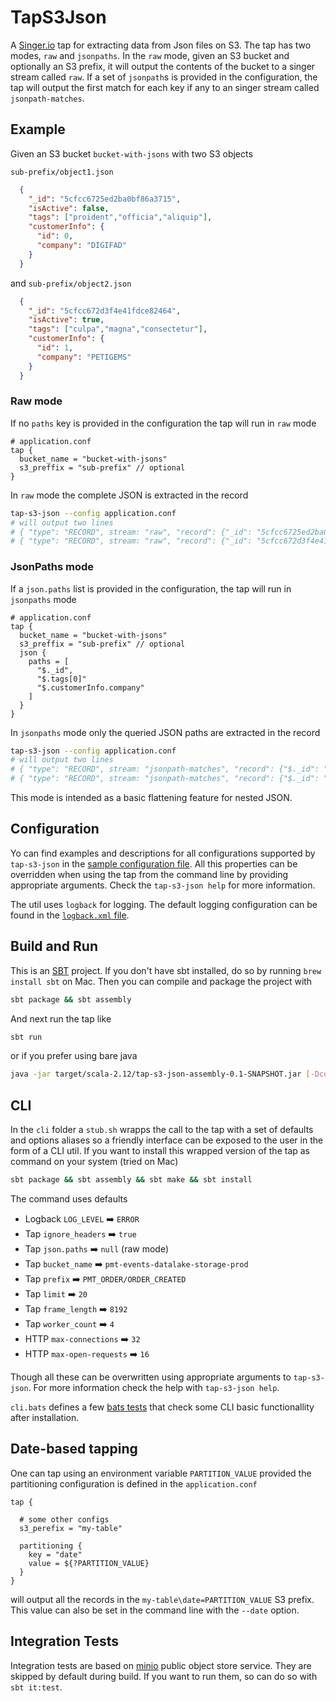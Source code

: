 # TapS3Json
A [Singer.io](https://github.com/singer-io/getting-started) tap for extracting data from Json files on S3. The tap has
two modes, `raw` and `jsonpaths`. In the `raw` mode, given an S3 bucket and optionally an S3 prefix, it will output the
contents of the bucket to a singer stream called `raw`. If a set of `jsonpath`s is provided in the configuration,
the tap will output the first match for each key if any to an singer stream called `jsonpath-matches`.

## Example
Given an S3 bucket `bucket-with-jsons` with two S3 objects

`sub-prefix/object1.json`
```json
  {
    "_id": "5cfcc6725ed2ba0bf86a3715",
    "isActive": false,
    "tags": ["proident","officia","aliquip"],
    "customerInfo": {
      "id": 0,
      "company": "DIGIFAD"
    }
  }
```
and `sub-prefix/object2.json`
```json
  {
    "_id": "5cfcc672d3f4e41fdce82464",
    "isActive": true,
    "tags": ["culpa","magna","consectetur"],
    "customerInfo": {
      "id": 1,
      "company": "PETIGEMS"
    }
  }
```

### Raw mode
If no `paths` key is provided in the configuration the tap will run in `raw` mode
```hocon
# application.conf
tap {
  bucket_name = "bucket-with-jsons"
  s3_preffix = "sub-prefix" // optional
}
```
In `raw` mode the complete JSON is extracted in the record
```bash
tap-s3-json --config application.conf
# will output two lines
# { "type": "RECORD", stream: "raw", "record": {"_id": "5cfcc6725ed2ba0bf86a3715", "isActive": false, "tags": ["proident","officia","aliquip"], "customerInfo": {"id": 0,"company": "DIGIFAD"}}}
# { "type": "RECORD", stream: "raw", "record": {"_id": "5cfcc672d3f4e41fdce82464", "isActive": true, "tags": ["culpa","magna","consectetur"], "customerInfo": {"id": 1,"company": "PETIGEMS"}}}
```

### JsonPaths mode
If a `json.paths` list is provided in the configuration, the tap will run in `jsonpaths` mode
```hocon
# application.conf
tap {
  bucket_name = "bucket-with-jsons"
  s3_preffix = "sub-prefix" // optional
  json {
    paths = [
      "$._id",
      "$.tags[0]"
      "$.customerInfo.company"
    ]
  }
}
```
In `jsonpaths` mode only the queried JSON paths are extracted in the record
```bash
tap-s3-json --config application.conf
# will output two lines
# { "type": "RECORD", stream: "jsonpath-matches", "record": {"$._id": "5cfcc6725ed2ba0bf86a3715", "$.tags[0]": "proident", "$.customerInfo.company": "DIGIFAD"} }
# { "type": "RECORD", stream: "jsonpath-matches", "record": {"$._id": "5cfcc6725ed2ba0bf86a3715", "$.tags[0]": "culpa", "$.customerInfo.company": "PETIGEMS"} }
```
This mode is intended as a basic flattening feature for nested JSON.

## Configuration
Yo can find examples and descriptions for all configurations supported by `tap-s3-json` in the [sample configuration file](src/main/resources/application.conf).
All this properties can be overridden when using the tap from the command line by providing appropriate arguments. Check the `tap-s3-json help` for more information.

The util uses `logback` for logging. The default logging configuration can be found in the [`logback.xml` file](src/main/resources/logback.xml).

## Build and Run
This is an [SBT](https://www.scala-sbt.org/) project. If you don't have sbt installed, do so by running `brew install sbt`
on Mac. Then you can compile and package the project with
```bash
sbt package && sbt assembly
```
And next run the tap like
```bash
sbt run
```
or if you prefer using bare java
```bash
java -jar target/scala-2.12/tap-s3-json-assembly-0.1-SNAPSHOT.jar [-Dconfig.file=application.conf]
```

## CLI
In the `cli` folder a `stub.sh` wrapps the call to the tap with a set of defaults and options aliases so a friendly interface can be exposed to the user in the form of a CLI util. If you want to install this wrapped version of the tap as command on your system (tried on Mac)
```bash
sbt package && sbt assembly && sbt make && sbt install
```
The command uses defaults
* Logback `LOG_LEVEL` :arrow_right: `ERROR`
* Tap `ignore_headers` :arrow_right: `true`
* Tap `json.paths` :arrow_right: `null` (raw mode)
* Tap `bucket_name` :arrow_right: `pmt-events-datalake-storage-prod`
* Tap `prefix` :arrow_right: `PMT_ORDER/ORDER_CREATED`
* Tap `limit` :arrow_right: `20`
* Tap `frame_length` :arrow_right: `8192`
* Tap `worker_count` :arrow_right: `4`
* HTTP `max-connections` :arrow_right: `32`
* HTTP `max-open-requests` :arrow_right: `16`

Though all these can be overwritten using appropriate arguments to `tap-s3-json`. For more information check the
help with `tap-s3-json help`.

`cli.bats` defines a few [bats tests](https://github.com/sstephenson/bats) that check some CLI basic functionallity after installation.

## Date-based tapping
One can tap using an environment variable `PARTITION_VALUE` provided the partitioning configuration is defined
in the `application.conf`
```hocon
tap {

  # some other configs
  s3_perefix = "my-table"

  partitioning {
    key = "date"
    value = ${?PARTITION_VALUE}
  }
}
```
will output all the records in the `my-table\date=PARTITION_VALUE` S3 prefix. This value can also be set in the command
line with the `--date` option.

## Integration Tests
Integration tests are based on [minio](https://github.com/minio/minio) public object store service. They are skipped by
default during build. If you want to run them, so can do so with `sbt it:test`.
